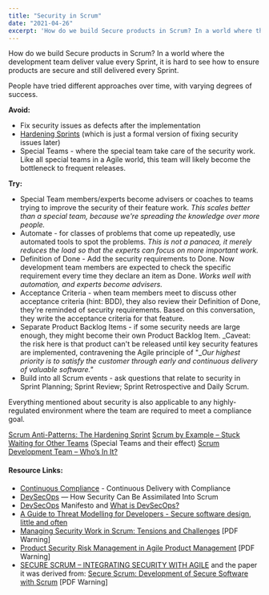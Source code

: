 ```yaml
---
title: "Security in Scrum"
date: "2021-04-26"
excerpt: 'How do we build Secure products in Scrum? In a world where the development team deliver'
---
```


How do we build Secure products in Scrum? In a world where the development team deliver value every Sprint, it is hard to see how to ensure products are secure and still delivered every Sprint.

People have tried different approaches over time, with varying degrees of success.

**Avoid:**

- Fix security issues as defects after the implementation
- [Hardening Sprints](/blog/antipattern-hardening-sprint) (which is just a formal version of fixing security issues later)
- Special Teams - where the special team take care of the security work. Like all special teams in a Agile world, this team will likely become the bottleneck to frequent releases.

**Try:**

- Special Team members/experts become advisers or coaches to teams trying to improve the security of their feature work. _This scales better than a special team, because we're spreading the knowledge over more people._
- Automate - for classes of problems that come up repeatedly, use automated tools to spot the problems. _This is not a panacea, it merely reduces the load so that the experts can focus on more important work._ 
- Definition of Done - Add the security requirements to Done. Now development team members are expected to check the specific requirement every time they declare an item as Done. _Works well with automation, and experts become advisers._
- Acceptance Criteria - when team members meet to discuss other acceptance criteria (hint: BDD), they also review their Definition of Done, they're reminded of security requirements. Based on this conversation, they write the acceptance criteria for that feature.
- Separate Product Backlog Items - if some security needs are large enough, they might become their own Product Backlog Item. _Caveat: the risk here is that product can't be released until key security features are implemented, contravening the Agile principle of "__Our highest priority is to satisfy the customer through early and continuous delivery of valuable software."_
- Build into all Scrum events - ask questions that relate to security in Sprint Planning; Sprint Review; Sprint Retrospective and Daily Scrum.

Everything mentioned about security is also applicable to any highly-regulated environment where the team are required to meet a compliance goal.

[Scrum Anti-Patterns: The Hardening Sprint]((/blog/antipattern-hardening-sprint))
[Scrum by Example – Stuck Waiting for Other Teams](/blog/scrummaster-tales-stuck-waiting-for-other-teams) (Special Teams and their effect) [Scrum Development Team – Who’s In It?](/blog/scrum-development-team-whos-in-it)

#### Resource Links:

- [Continuous Compliance](http://www.davefarley.net/?p=285) - Continuous Delivery with Compliance
- [DevSecOps](https://medium.com/serious-scrum/devsecops-how-security-can-be-assimilated-into-scrum-e47210cb5dbc) — How Security Can Be Assimilated Into Scrum
- [DevSecOps](https://www.devsecops.org/) Manifesto and [What is DevSecOps?](https://www.devsecops.org/blog/2015/2/15/what-is-devsecops)
- [A Guide to Threat Modelling for Developers - Secure software design, little and often](https://martinfowler.com/articles/agile-threat-modelling.html)
- [Managing Security Work in Scrum: Tensions and Challenges](http://ceur-ws.org/Vol-1977/paper4.pdf) \[PDF Warning\]
- [Product Security Risk Management in Agile Product Management](https://owasp.org/www-pdf-archive/OWASP_AppSec_Research_2010_Agile_Prod_Sec_Mgmt_by_Vaha-Sipila.pdf) \[PDF Warning\]
- [SECURE SCRUM – INTEGRATING SECURITY WITH AGILE](https://www.softwaresecured.com/secure-scrum-integrating-security-with-agile/) and the paper it was derived from: [Secure Scrum: Development of Secure Software with Scrum](https://arxiv.org/pdf/1507.02992.pdf) \[PDF Warning\]
